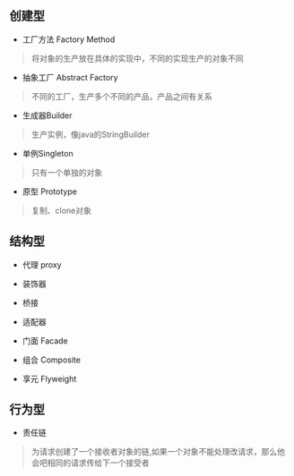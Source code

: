 ## 创建型
* 工厂方法 Factory Method
> 将对象的生产放在具体的实现中，不同的实现生产的对象不同

* 抽象工厂 Abstract Factory
> 不同的工厂，生产多个不同的产品，产品之间有关系

* 生成器Builder
> 生产实例，像java的StringBuilder

* 单例Singleton
> 只有一个单独的对象

* 原型 Prototype
> 复制、clone对象

## 结构型

* 代理 proxy

* 装饰器 

* 桥接

* 适配器

* 门面 Facade

* 组合 Composite

* 享元 Flyweight

## 行为型
* 责任链
> 为请求创建了一个接收者对象的链,如果一个对象不能处理改请求，那么他会吧相同的请求传给下一个接受者
